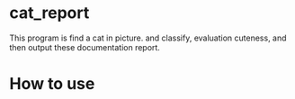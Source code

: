 # cat_report

This program is find a cat in picture. and classify, evaluation cuteness, and then output these documentation report.

 # How to use
 